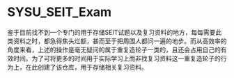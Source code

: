 # SYSU_SEIT_Exam

鉴于目前找不到一个专门的用于存储SEIT试题以及复习资料的地方，每每需要此类资料之时，都急得焦头烂额，甚而至于把周围人都问一遍的地步。而从高效率的角度来看，上述的操作是毫无疑问的属于重复造轮子一类的，且还会占用自己的有效时间。为了可将更多的时间用于实际学习上而非找复习资料这一重复造轮子的行为上，在此创建了该仓库，用于存储相关复习资料。


